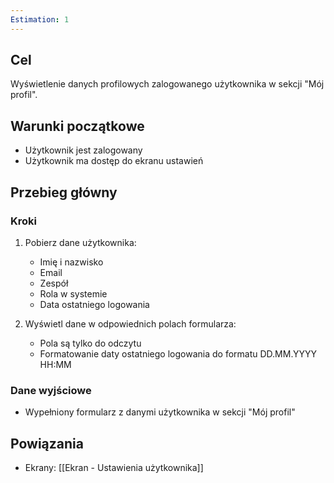 ```yaml
---
Estimation: 1
---
```


## Cel

Wyświetlenie danych profilowych zalogowanego użytkownika w sekcji "Mój profil".

## Warunki początkowe

- Użytkownik jest zalogowany
- Użytkownik ma dostęp do ekranu ustawień

## Przebieg główny

### Kroki

1. Pobierz dane użytkownika:
   - Imię i nazwisko
   - Email
   - Zespół
   - Rola w systemie
   - Data ostatniego logowania

2. Wyświetl dane w odpowiednich polach formularza:
   - Pola są tylko do odczytu
   - Formatowanie daty ostatniego logowania do formatu DD.MM.YYYY HH:MM

### Dane wyjściowe

- Wypełniony formularz z danymi użytkownika w sekcji "Mój profil"

## Powiązania

- Ekrany: [[Ekran - Ustawienia użytkownika]]
